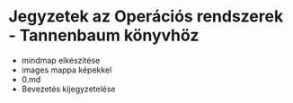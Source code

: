 # Jegyzetek az Operációs rendszerek - Tannenbaum könyvhöz

* mindmap elkészítése
* images mappa képekkel
* 0.md
* Bevezetés kijegyzetelése
